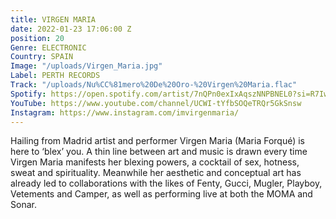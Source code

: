 ```yaml
---
title: VIRGEN MARIA
date: 2022-01-23 17:06:00 Z
position: 20
Genre: ELECTRONIC
Country: SPAIN
Image: "/uploads/Virgen_Maria.jpg"
Label: PERTH RECORDS
Track: "/uploads/Nu%CC%81mero%20De%20Oro-%20Virgen%20Maria.flac"
Spotify: https://open.spotify.com/artist/7nQPn0exIxAqszNNPBNEL0?si=R7IwK9kaRQuF13XJ_LXLTA&nd=1
YouTube: https://www.youtube.com/channel/UCWI-tYfbSOQeTRQr5GkSnsw
Instagram: https://www.instagram.com/imvirgenmaria/
---
```


Hailing from Madrid artist and performer Virgen Maria (Maria Forqué) is here to ‘blex’ you. A thin line between art and music is drawn every time Virgen Maria manifests her blexing powers, a cocktail of sex, hotness, sweat and spirituality. Meanwhile her aesthetic and conceptual art has already led to collaborations with the likes of Fenty, Gucci, Mugler, Playboy, Vetements and Camper, as well as performing live at both the MOMA and Sonar.